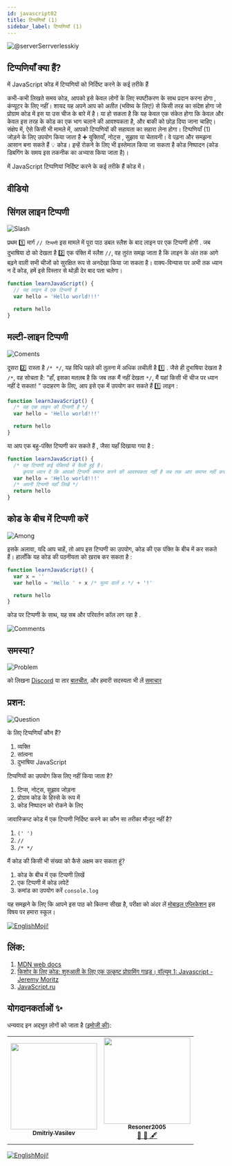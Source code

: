 ```yaml
---
id: javascript02
title: टिप्पणियाँ (1)
sidebar_label: टिप्पणियाँ (1)
---
```


![@serverSerrverlesskiy](/img/javascript/headers/02.jpg)

## टिप्पणियाँ क्या हैं?

में JavaScript कोड में टिप्पणियों को निर्दिष्ट करने के कई तरीके हैं 

कभी-कभी लिखते समय  कोड, आपको इसे केवल लोगों के लिए स्पष्टीकरण के साथ प्रदान करना होगा  , कंप्यूटर के लिए नहीं।
 शायद यह अपने आप को अतीत (भविष्य के लिए!) से किसी तरह का संदेश होगा जो प्रोग्राम कोड में इस या उस चीज के बारे में है। या हो सकता है कि यह केवल एक संकेत होगा कि केवल और केवल इस तरह के कोड का एक भाग चलाने की आवश्यकता है, और बाकी को छोड़ दिया जाना चाहिए। संक्षेप में, ऐसे किसी भी मामले में, आपको टिप्पणियों की सहायता का सहारा लेना होगा।
टिप्पणियाँ (1)  जोड़ने के लिए उपयोग किया जाता है ➕ युक्तियाँ, नोट्स  , सुझाव या चेतावनी। वे पढ़ना और समझना आसान बना सकते हैं 💡 कोड। इन्हें रोकने के लिए भी इस्तेमाल किया जा सकता है  कोड निष्पादन (कोड डिबगिंग के समय इस तकनीक का अभ्यास किया जाता है)।

में JavaScript टिप्पणियां निर्दिष्ट करने के कई तरीके हैं  कोड में।

## वीडियो

<YouTube videoId="zCvKMw5QHRw" />

## सिंगल लाइन टिप्पणी

![Slash](https://media.giphy.com/media/bKXMS0NjXoyaY/giphy.gif)

प्रथम 1️⃣ मार्ग `// टिप्पणी`  इस मामले में पूरा पाठ  डबल स्लैश के बाद लाइन पर एक टिप्पणी होगी  . जब दुभाषिया दो को देखता है 2️⃣ एक पंक्ति में स्लैश `//`, वह तुरंत समझ जाता है कि लाइन के अंत तक आगे बढ़ने वाली सभी चीजों को सुरक्षित रूप से अनदेखा किया जा सकता है। वाक्य-विन्यास पर अभी तक ध्यान न दें    कोड, हमें इसे विस्तार से थोड़ी देर बाद पता चलेगा।

```jsx live
function learnJavaScript() {
  // यह लाइन में एक टिप्पणी है
  var hello = 'Hello world!!!'

  return hello
}
```

## मल्टी-लाइन टिप्पणी

![Coments](https://media.giphy.com/media/UevalSWg5twQeqpc8Q/giphy.gif)

दूसरा 2️⃣ रास्ता है `/* */`, यह विधि पहले की तुलना में अधिक लचीली है 1️⃣ . जैसे ही दुभाषिया देखता है `/*`, वह सोचता है: "हाँ, इसका मतलब है कि जब तक मैं नहीं देखता `*/`, मैं यहां किसी भी चीज पर ध्यान नहीं दे सकता! ”
उदाहरण के लिए, आप इसे एक में उपयोग कर सकते हैं 1️⃣ लाइन  :

```jsx live
function learnJavaScript() {
  /* यह एक लाइन की टिप्पणी है */
  var hello = 'Hello world!!!'

  return hello
}
```

या आप एक बहु-पंक्ति टिप्पणी कर सकते हैं  , जैसा यहाँ दिखाया गया है  :

```jsx live
function learnJavaScript() {
  /* यह टिप्पणी कई पंक्तियों में फैली हुई है।
     कृपया ध्यान दें कि आपको टिप्पणी समाप्त करने की आवश्यकता नहीं है जब तक आप समाप्त नहीं कर लेते।*/
  var hello = 'Hello world!!!'
  /* अपनी टिप्पणी यहाँ लिखें */
  return hello
}
```

## कोड के बीच में टिप्पणी करें

![Among](https://media.giphy.com/media/fnjIiBNo38IHS/giphy.gif)

इसके अलावा, यदि आप चाहें, तो आप इस टिप्पणी का उपयोग, कोड की एक पंक्ति के बीच में कर सकते हैं। हालाँकि यह कोड की पठनीयता को ख़राब कर सकता है :

```jsx live
function learnJavaScript() {
  var x = ''
  var hello = 'Hello ' + x /* मूल्य डालें x */ + '!'

  return hello
}
```

कोड पर टिप्पणी के साथ, यह सब और परिवर्तन कॉल लग रहा है .

![Comments](https://media.giphy.com/media/SvuRLwWT0EoeErwPvB/giphy.gif)

## समस्या?

![Problem](https://media.giphy.com/media/xTiTnGeUsWOEwsGoG4/giphy.gif)

को लिखना [Discord](https://discord.gg/6GDAfXn) या तार [बातचीत](https://t.me/jscampapp), और हमारी सदस्यता भी लें [समाचार](https://t.me/javascriptapp)

## प्रशन:

![Question](https://media.giphy.com/media/l0HlRnAWXxn0MhKLK/giphy.gif)

के लिए टिप्पणियाँ कौन हैं?

1. व्यक्ति
2. सांत्वना
3. दुभाषिया JavaScript

टिप्पणियों का उपयोग किस लिए नहीं किया जाता है?

1. टिप्स, नोट्स, सुझाव जोड़ना
2. प्रोग्राम कोड के हिस्से के रूप में
3. कोड निष्पादन को रोकने के लिए

जावास्क्रिप्ट कोड में एक टिप्पणी निर्दिष्ट करने का कौन सा तरीका मौजूद नहीं है?

1. `(' ')`
2. `//`
3. `/* */`

मैं कोड की किसी भी संख्या को कैसे अक्षम कर सकता हूं?

1. कोड के बीच में एक टिप्पणी लिखें
2. एक टिप्पणी में कोड लपेटें
3. कमांड का उपयोग करें `console.log`

यह समझने के लिए कि आपने इस पाठ को कितना सीखा है, परीक्षा को अंदर लें [मोबाइल एप्लिकेशन](http://onelink.to/njhc95) इस विषय पर हमारा स्कूल।

[![EnglishMoji!](/img/logo/englishmoji.png)](https://apps.apple.com/kz/app/englishmoji/id6450254885)

## लिंक:

1. [MDN web docs](https://developer.mozilla.org/ru/docs/Web/JavaScript/Reference/Lexical_grammar)
2. [किशोर के लिए कोड: शुरुआती के लिए एक उत्कृष्ट प्रोग्रामिंग गाइड। वॉल्यूम 1: Javascript - Jeremy Moritz ](https://www.amazon.com/Code-Teens-Beginners-Programming-Javascript-ebook/dp/B07FCTLVPC)
3. [JavaScript.ru](https://learn.javascript.ru/types)

## योगदानकर्ताओं ✨

धन्यवाद इन अद्भुत लोगों को जाता है ([इमोजी की](https://allcontributors.org/docs/en/emoji-key)):

<table>
  <tr>
    <td align="center"><a href="https://fullstackserverless.github.io/"><img src="https://avatars0.githubusercontent.com/u/6774813?v=4?s=200" width="200px;" alt=""/><br /><sub><b>Dmitriy Vasilev</b></sub></a><br /> <a href="https://github.com/gHashTag/react-native-village/commits?author=gHashTag" title="Documentation">  </a></td>
    <td align="center"><a href="https://github.com/Resoner2005"><img src="https://avatars1.githubusercontent.com/u/75675814?v=4?s=200" width="200px;" alt=""/><br /><sub><b>Resoner2005</b></sub></a><br /><a href="https://github.com/gHashTag/react-native-village/issues?q=author%3AResoner2005" title="Bug reports">🐛 🎨 🖋</a></td>
  </tr>
  
</table>

[![EnglishMoji!](/img/logo/englishmoji.png)](https://apps.apple.com/kz/app/englishmoji/id6450254885)
